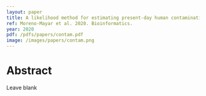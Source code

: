 ```yaml
---
layout: paper
title: A likelihood method for estimating present-day human contamination in ancient male samples using low-depth X-chromosome data
ref: Moreno-Mayar et al. 2020. Bioinformatics.
year: 2020
pdf: /pdfs/papers/contam.pdf
image: /images/papers/contam.png
---
```


# Abstract

Leave blank
